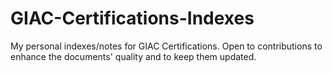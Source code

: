 # GIAC-Certifications-Indexes

My personal indexes/notes for GIAC Certifications. 
Open to contributions to enhance the documents' quality and to keep them updated. 
